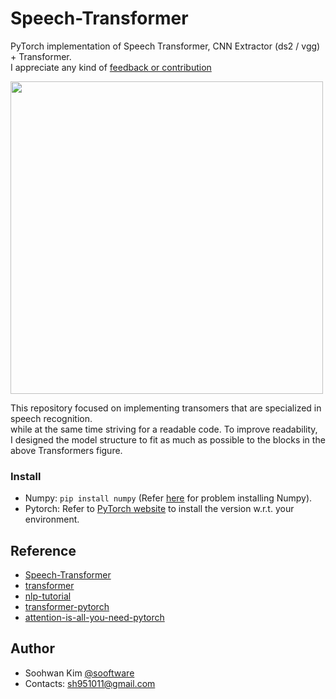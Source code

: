 # Speech-Transformer
PyTorch implementation of Speech Transformer, CNN Extractor (ds2 / vgg) + Transformer.    
I appreciate any kind of [feedback or contribution](https://github.com/sooftware/Speech-Transformer/issues)  
  
<img src="https://user-images.githubusercontent.com/42150335/90433479-d81c2d00-e106-11ea-80b6-e2041148dc1f.png" width=500>
  
This repository focused on implementing transomers that are specialized in speech recognition.  
while at the same time striving for a readable code. To improve readability,  
I designed the model structure to fit as much as possible to the blocks in the above Transformers figure.  
  
### Install
  
* Numpy: `pip install numpy` (Refer [here](https://github.com/numpy/numpy) for problem installing Numpy).
* Pytorch: Refer to [PyTorch website](http://pytorch.org/) to install the version w.r.t. your environment.   
  
## Reference  
  
* [Speech-Transformer](https://github.com/kaituoxu/Speech-Transformer)
* [transformer](https://github.com/JayParks/transformer)
* [nlp-tutorial](https://github.com/graykode/nlp-tutorial)
* [transformer-pytorch](https://github.com/dreamgonfly/transformer-pytorch)
* [attention-is-all-you-need-pytorch](https://github.com/jadore801120/attention-is-all-you-need-pytorch)
  
## Author
  
* Soohwan Kim [@sooftware](https://github.com/sooftware)
* Contacts: sh951011@gmail.com
